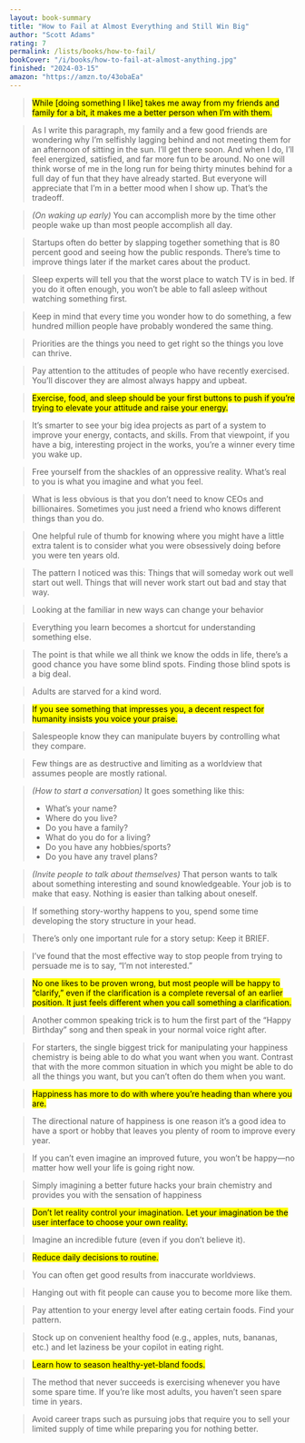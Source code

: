 ```yaml
---
layout: book-summary
title: "How to Fail at Almost Everything and Still Win Big"
author: "Scott Adams"
rating: 7
permalink: /lists/books/how-to-fail/
bookCover: "/i/books/how-to-fail-at-almost-anything.jpg"
finished: "2024-03-15"
amazon: "https://amzn.to/43obaEa"
---
```


> <mark>While [doing something I like] takes me away from my friends and family for a bit, it makes me a better person when I’m with them.</mark>

> As I write this paragraph, my family and a few good friends are wondering why I’m selfishly lagging behind and not meeting them for an afternoon of sitting in the sun. I’ll get there soon. And when I do, I’ll feel energized, satisfied, and far more fun to be around. No one will think worse of me in the long run for being thirty minutes behind for a full day of fun that they have already started. But everyone will appreciate that I’m in a better mood when I show up. That’s the tradeoff.

> _(On waking up early)_ You can accomplish more by the time other people wake up than most people accomplish all day.

> Startups often do better by slapping together something that is 80 percent good and seeing how the public responds. There’s time to improve things later if the market cares about the product.

> Sleep experts will tell you that the worst place to watch TV is in bed. If you do it often enough, you won’t be able to fall asleep without watching something first.

> Keep in mind that every time you wonder how to do something, a few hundred million people have probably wondered the same thing.

> Priorities are the things you need to get right so the things you love can thrive.

> Pay attention to the attitudes of people who have recently exercised. You’ll discover they are almost always happy and upbeat.

> <mark>Exercise, food, and sleep should be your first buttons to push if you’re trying to elevate your attitude and raise your energy.</mark>

> It’s smarter to see your big idea projects as part of a system to improve your energy, contacts, and skills. From that viewpoint, if you have a big, interesting project in the works, you’re a winner every time you wake up.

> Free yourself from the shackles of an oppressive reality. What’s real to you is what you imagine and what you feel.

> What is less obvious is that you don’t need to know CEOs and billionaires. Sometimes you just need a friend who knows different things than you do.

> One helpful rule of thumb for knowing where you might have a little extra talent is to consider what you were obsessively doing before you were ten years old.

> The pattern I noticed was this: Things that will someday work out well start out well. Things that will never work start out bad and stay that way.

> Looking at the familiar in new ways can change your behavior

> Everything you learn becomes a shortcut for understanding something else.

> The point is that while we all think we know the odds in life, there’s a good chance you have some blind spots. Finding those blind spots is a big deal.

> Adults are starved for a kind word.

> <mark>If you see something that impresses you, a decent respect for humanity insists you voice your praise.</mark>

> Salespeople know they can manipulate buyers by controlling what they compare.

> Few things are as destructive and limiting as a worldview that assumes people are mostly rational.

> _(How to start a conversation)_ It goes something like this:
> - What’s your name?
> - Where do you live?
> - Do you have a family?
> - What do you do for a living?
> - Do you have any hobbies/sports?
> - Do you have any travel plans?

> _(Invite people to talk about themselves)_ That person wants to talk about something interesting and sound knowledgeable. Your job is to make that easy. Nothing is easier than talking about oneself.

> If something story-worthy happens to you, spend some time developing the story structure in your head.

> There’s only one important rule for a story setup: Keep it BRIEF.

> I’ve found that the most effective way to stop people from trying to persuade me is to say, “I’m not interested.”

> <mark>No one likes to be proven wrong, but most people will be happy to “clarify,” even if the clarification is a complete reversal of an earlier position. It just feels different when you call something a clarification.</mark>

> Another common speaking trick is to hum the first part of the “Happy Birthday” song and then speak in your normal voice right after.

> For starters, the single biggest trick for manipulating your happiness chemistry is being able to do what you want when you want. Contrast that with the more common situation in which you might be able to do all the things you want, but you can’t often do them when you want.

> <mark>Happiness has more to do with where you’re heading than where you are.</mark>

> The directional nature of happiness is one reason it’s a good idea to have a sport or hobby that leaves you plenty of room to improve every year.

> If you can’t even imagine an improved future, you won’t be happy—no matter how well your life is going right now.

> Simply imagining a better future hacks your brain chemistry and provides you with the sensation of happiness

> <mark>Don’t let reality control your imagination. Let your imagination be the user interface to choose your own reality.</mark>

> Imagine an incredible future (even if you don’t believe it).

> <mark>Reduce daily decisions to routine.</mark>

> You can often get good results from inaccurate worldviews.

> Hanging out with fit people can cause you to become more like them.

> Pay attention to your energy level after eating certain foods. Find your pattern.

> Stock up on convenient healthy food (e.g., apples, nuts, bananas, etc.) and let laziness be your copilot in eating right.

> <mark>Learn how to season healthy-yet-bland foods.</mark>

> The method that never succeeds is exercising whenever you have some spare time. If you’re like most adults, you haven’t seen spare time in years.

> Avoid career traps such as pursuing jobs that require you to sell your limited supply of time while preparing you for nothing better.
